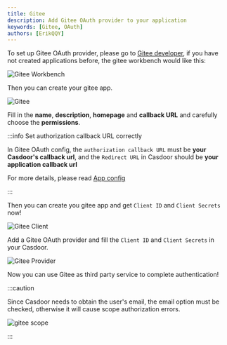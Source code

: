 ```yaml
---
title: Gitee
description: Add Gitee OAuth provider to your application
keywords: [Gitee, OAuth]
authors: [ErikQQY]
---
```


To set up Gitee OAuth provider, please go to [Gitee developer](https://gitee.com/oauth/applications), if you have not created applications before, the gitee workbench would like this:

![Gitee Workbench](/img/providers/OAuth/giteebench.png)

Then you can create your gitee app.

![Gitee](/img/providers/OAuth/gitee.png)

Fill in the **name**, **description**, **homepage** and **callback URL** and carefully choose the **permissions**.

:::info Set authorization callback URL correctly

In Gitee OAuth config, the `authorization callback URL` must be **your Casdoor's callback url**, and the `Redirect URL` in Casdoor should be **your application callback url**

For more details, please read [App config](/docs/application/config#further-understanding)

:::

Then you can create you gitee app and get ```Client ID``` and ```Client Secrets``` now!

![Gitee Client](/img/providers/OAuth/giteeclient.png)

Add a Gitee OAuth provider and fill the ```Client ID``` and ```Client Secrets``` in your Casdoor.

![Gitee Provider](/img/providers/OAuth/giteeprovider.png)

Now you can use Gitee as third party service to complete authentication!

:::caution

Since Casdoor needs to obtain the user's email, the email option must be checked, otherwise it will cause scope authorization errors.

![gitee scope](/img/giteescope.jpg)

:::
